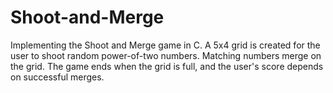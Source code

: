 # Shoot-and-Merge
Implementing the Shoot and Merge game in C. A 5x4 grid is created for the user to shoot random power-of-two numbers. Matching numbers merge on the grid. The game ends when the grid is full, and the user's score depends on successful merges.
